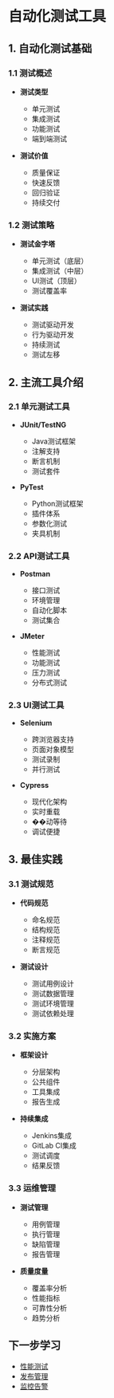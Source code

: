 # 自动化测试工具

## 1. 自动化测试基础

### 1.1 测试概述
- **测试类型**
  - 单元测试
  - 集成测试
  - 功能测试
  - 端到端测试

- **测试价值**
  - 质量保证
  - 快速反馈
  - 回归验证
  - 持续交付

### 1.2 测试策略
- **测试金字塔**
  - 单元测试（底层）
  - 集成测试（中层）
  - UI测试（顶层）
  - 测试覆盖率

- **测试实践**
  - 测试驱动开发
  - 行为驱动开发
  - 持续测试
  - 测试左移

## 2. 主流工具介绍

### 2.1 单元测试工具
- **JUnit/TestNG**
  - Java测试框架
  - 注解支持
  - 断言机制
  - 测试套件

- **PyTest**
  - Python测试框架
  - 插件体系
  - 参数化测试
  - 夹具机制

### 2.2 API测试工具
- **Postman**
  - 接口测试
  - 环境管理
  - 自动化脚本
  - 测试集合

- **JMeter**
  - 性能测试
  - 功能测试
  - 压力测试
  - 分布式测试

### 2.3 UI测试工具
- **Selenium**
  - 跨浏览器支持
  - 页面对象模型
  - 测试录制
  - 并行测试

- **Cypress**
  - 现代化架构
  - 实时重载
  - ��动等待
  - 调试便捷

## 3. 最佳实践

### 3.1 测试规范
- **代码规范**
  - 命名规范
  - 结构规范
  - 注释规范
  - 断言规范

- **测试设计**
  - 测试用例设计
  - 测试数据管理
  - 测试环境管理
  - 测试依赖处理

### 3.2 实施方案
- **框架设计**
  - 分层架构
  - 公共组件
  - 工具集成
  - 报告生成

- **持续集成**
  - Jenkins集成
  - GitLab CI集成
  - 测试调度
  - 结果反馈

### 3.3 运维管理
- **测试管理**
  - 用例管理
  - 执行管理
  - 缺陷管理
  - 报告管理

- **质量度量**
  - 覆盖率分析
  - 性能指标
  - 可靠性分析
  - 趋势分析

## 下一步学习

- [性能测试](../performance/README.md)
- [发布管理](../release/README.md)
- [监控告警](../monitoring/README.md) 